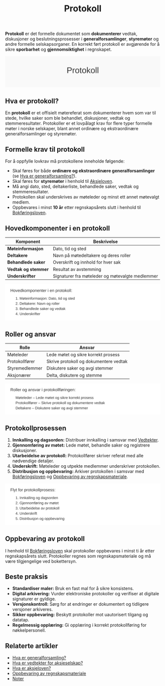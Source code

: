 ﻿---
title: "Protokoll"
seoTitle: "Protokoll"
description: '**Protokoll** er det formelle dokumentet som **dokumenterer** vedtak, diskusjoner og beslutningsprosesser i **generalforsamlinger**, **styremøter** og andre fo...'
---

**Protokoll** er det formelle dokumentet som **dokumenterer** vedtak, diskusjoner og beslutningsprosesser i **generalforsamlinger**, **styremøter** og andre formelle selskapsorganer. En korrekt ført protokoll er avgjørende for å sikre **sporbarhet** og **gjennomsiktighet** i regnskapet.

![Protokoll](protokoll-image.svg)

## Hva er protokoll?

En **protokoll** er et offisielt møtereferat som dokumenterer hvem som var til stede, hvilke saker som ble behandlet, diskusjoner, vedtak og stemmeresultater. Protokoller er et lovpålagt krav for flere typer formelle møter i norske selskaper, blant annet ordinære og ekstraordinære generalforsamlinger og styremøter.

## Formelle krav til protokoll

For å oppfylle lovkrav må protokollene inneholde følgende:

*   Skal føres for både **ordinære og ekstraordinære generalforsamlinger** (se [Hva er generalforsamling?](/blogs/regnskap/hva-er-generalforsamling "Hva er generalforsamling? Guide til generalforsamling")).
*   Skal føres for **styremøter** i henhold til [Aksjeloven](/blogs/regnskap/hva-er-aksjeloven "Hva er Aksjeloven? Regler for Aksjeselskaper i Norge").
*   Må angi dato, sted, deltakerliste, behandlede saker, vedtak og stemmeresultater.
*   Protokollen skal underskrives av møteleder og minst ett annet møtevalgt medlem.
*   Oppbevares i minst **10 år** etter regnskapsårets slutt i henhold til [Bokføringsloven](/blogs/regnskap/hva-er-bokforingsloven "Hva er Bokføringsloven? Krav til bokføring og oppbevaring").


## Hovedkomponenter i en protokoll

| Komponent           | Beskrivelse                                   |
|---------------------|-----------------------------------------------|
| **Møteinformasjon**   | Dato, tid og sted                             |
| **Deltakere**         | Navn på møtedeltakere og deres roller         |
| **Behandlede saker**  | Overskrift og innhold for hver sak            |
| **Vedtak og stemmer** | Resultat av avstemming                         |
| **Underskrifter**     | Signaturer fra møteleder og møtevalgte medlemmer |

![Hovedkomponenter i protokoll](protokoll-komponenter.svg)

## Roller og ansvar

| Rolle            | Ansvar                                       |
|------------------|-----------------------------------------------|
| Møteleder        | Lede møtet og sikre korrekt prosess          |
| Protokollfører   | Skrive protokoll og dokumentere vedtak       |
| Styremedlemmer   | Diskutere saker og avgi stemmer               |
| Aksjonærer       | Delta, diskutere og stemme                   |

![Roller i protokollføring](protokoll-roller.svg)

## Protokollprosessen

1. **Innkalling og dagsorden:** Distribuer innkalling i samsvar med [Vedtekter](/blogs/regnskap/hva-er-vedtekter-for-aksjeselskap "Hva er Vedtekter for Aksjeselskap?").
2. **Gjennomføring av møtet:** Lede møtet, behandle saker og registrere diskusjoner.
3. **Utarbeidelse av protokoll:** Protokollfører skriver referat med alle nødvendige detaljer.
4. **Underskrift:** Møteleder og utpekte medlemmer underskriver protokollen.
5. **Distribusjon og oppbevaring:** Arkiver protokollen i samsvar med [Bokføringsloven](/blogs/regnskap/hva-er-bokforingsloven "Hva er Bokføringsloven? Krav til bokføring og oppbevaring") og [Oppbevaring av regnskapsmateriale](/blogs/regnskap/oppbevaring-av-regnskapsmateriale "Oppbevaring av regnskapsmateriale").

![Flyt for protokollprosess](protokoll-prosess.svg)

## Oppbevaring av protokoll

I henhold til [Bokføringsloven](/blogs/regnskap/hva-er-bokforingsloven "Hva er Bokføringsloven? Krav til bokføring og oppbevaring") skal protokoller oppbevares i minst ti år etter regnskapsårets slutt. Protokoller regnes som regnskapsmateriale og må være tilgjengelige ved bokettersyn.

## Beste praksis

*   **Standardiser maler:** Bruk en fast mal for å sikre konsistens.
*   **Digital arkivering:** Vurder elektroniske protokoller og verifiser at digitale signaturer er gyldige.
*   **Versjonskontroll:** Sørg for at endringer er dokumentert og tidligere versjoner arkiveres.
*   **Sikker oppbevaring:** Beskytt protokoller mot uautorisert tilgang og datatap.
*   **Regelmessig opplæring:** Gi opplæring i korrekt protokollføring for nøkkelpersonell.

## Relaterte artikler

* [Hva er generalforsamling?](/blogs/regnskap/hva-er-generalforsamling "Hva er generalforsamling? Guide til generalforsamling")
* [Hva er vedtekter for aksjeselskap?](/blogs/regnskap/hva-er-vedtekter-for-aksjeselskap "Hva er Vedtekter for Aksjeselskap?")
* [Hva er aksjeloven?](/blogs/regnskap/hva-er-aksjeloven "Hva er Aksjeloven? Regler for Aksjeselskaper i Norge")
* [Oppbevaring av regnskapsmateriale](/blogs/regnskap/oppbevaring-av-regnskapsmateriale "Oppbevaring av regnskapsmateriale")
* [Noter](/blogs/regnskap/noter "Noter “ Guide til regnskapsnoter")










